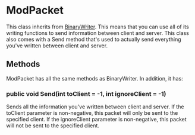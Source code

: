 # ModPacket

This class inherits from [BinaryWriter](https://msdn.microsoft.com/en-us/library/system.io.binarywriter(v=vs.110).aspx). This means that you can use all of its writing functions to send information between client and server. This class also comes with a Send method that's used to actually send everything you've written between client and server.

## Methods

ModPacket has all the same methods as BinaryWriter. In addition, it has:

### public void Send(int toClient = -1, int ignoreClient = -1)

Sends all the information you've written between client and server. If the toClient parameter is non-negative, this packet will only be sent to the specified client. If the ignoreClient parameter is non-negative, this packet will not be sent to the specified client.